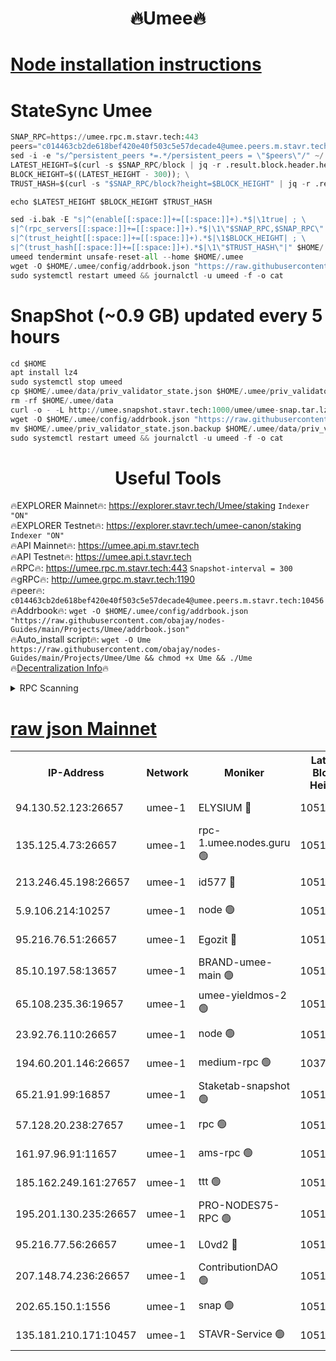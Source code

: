 <h1 align="center"> 🔥Umee🔥</h1>


[Node installation instructions](https://github.com/obajay/nodes-Guides/tree/main/Projects/Umee)
=
# StateSync Umee
```python
SNAP_RPC=https://umee.rpc.m.stavr.tech:443
peers="c014463cb2de618bef420e40f503c5e57decade4@umee.peers.m.stavr.tech:10456"
sed -i -e "s/^persistent_peers *=.*/persistent_peers = \"$peers\"/" ~/.umee/config/config.toml
LATEST_HEIGHT=$(curl -s $SNAP_RPC/block | jq -r .result.block.header.height); \
BLOCK_HEIGHT=$((LATEST_HEIGHT - 300)); \
TRUST_HASH=$(curl -s "$SNAP_RPC/block?height=$BLOCK_HEIGHT" | jq -r .result.block_id.hash)

echo $LATEST_HEIGHT $BLOCK_HEIGHT $TRUST_HASH

sed -i.bak -E "s|^(enable[[:space:]]+=[[:space:]]+).*$|\1true| ; \
s|^(rpc_servers[[:space:]]+=[[:space:]]+).*$|\1\"$SNAP_RPC,$SNAP_RPC\"| ; \
s|^(trust_height[[:space:]]+=[[:space:]]+).*$|\1$BLOCK_HEIGHT| ; \
s|^(trust_hash[[:space:]]+=[[:space:]]+).*$|\1\"$TRUST_HASH\"|" $HOME/.umee/config/config.toml
umeed tendermint unsafe-reset-all --home $HOME/.umee
wget -O $HOME/.umee/config/addrbook.json "https://raw.githubusercontent.com/obajay/nodes-Guides/main/Projects/Umee/addrbook.json"
sudo systemctl restart umeed && journalctl -u umeed -f -o cat
```
# SnapShot (~0.9 GB) updated every 5 hours
```python
cd $HOME
apt install lz4
sudo systemctl stop umeed
cp $HOME/.umee/data/priv_validator_state.json $HOME/.umee/priv_validator_state.json.backup
rm -rf $HOME/.umee/data
curl -o - -L http://umee.snapshot.stavr.tech:1000/umee/umee-snap.tar.lz4 | lz4 -c -d - | tar -x -C $HOME/.umee --strip-components 2
wget -O $HOME/.umee/config/addrbook.json "https://raw.githubusercontent.com/obajay/nodes-Guides/main/Projects/Umee/addrbook.json"
mv $HOME/.umee/priv_validator_state.json.backup $HOME/.umee/data/priv_validator_state.json
sudo systemctl restart umeed && journalctl -u umeed -f -o cat
```
 <h1 align="center"> Useful Tools</h1>

🔥EXPLORER Mainnet🔥:      https://explorer.stavr.tech/Umee/staking             `Indexer "ON"` \
🔥EXPLORER Testnet🔥:        https://explorer.stavr.tech/umee-canon/staking      `Indexer "ON"` \
🔥API Mainnet🔥:                   https://umee.api.m.stavr.tech \
🔥API Testnet🔥:                     https://umee.api.t.stavr.tech \
🔥RPC🔥:                           https://umee.rpc.m.stavr.tech:443                     `Snapshot-interval = 300` \
🔥gRPC🔥:                              http://umee.grpc.m.stavr.tech:1190 \
🔥peer🔥:                     `c014463cb2de618bef420e40f503c5e57decade4@umee.peers.m.stavr.tech:10456` \
🔥Addrbook🔥:    ```wget -O $HOME/.umee/config/addrbook.json "https://raw.githubusercontent.com/obajay/nodes-Guides/main/Projects/Umee/addrbook.json"``` \
🔥Auto_install script🔥: ```wget -O Ume https://raw.githubusercontent.com/obajay/nodes-Guides/main/Projects/Umee/Ume && chmod +x Ume && ./Ume``` \
🔥[Decentralization Info](https://github.com/obajay/StateSync-snapshots/tree/main/Projects/Umee/Decentralization)🔥

<details>
<summary>RPC Scanning</summary>

<h2 align="center"> We scan nodes in real time every 4 hours. And we provide the final result of RPC endpoints.
We cannot influence the operation of these nodes in any way. </h2>


```python
If Voting Power is higher than 0 --> then the Node is a validator of the network and may be subject to attack and be a potential threat to the chain.
```
```python
We marked such validators with a red symbol
```

</details>

[raw json Mainnet](https://rpc-check.umeem.stavr.tech/umeem/rpc-umeem-result.json)
=



<table><tr><th>IP-Address</th><th>Network</th><th>Moniker</th><th>Latest Block Height</th><th>Earliest Block Height</th><th>Catching Up</th><th>Tx Index</th><th>Voting Power</th><th>Scan Time</th></tr><tr><td>94.130.52.123:26657</td><td>umee-1</td><td>ELYSIUM 🔴</td><td>10511925</td><td>3216011</td><td>False</td><td>on</td><td>23091030</td><td>2024-02-09T06:01:08.069525081UTC</td></tr><tr><td>135.125.4.73:26657</td><td>umee-1</td><td>rpc-1.umee.nodes.guru 🟢</td><td>10511925</td><td>5167386</td><td>False</td><td>on</td><td>0</td><td>2024-02-09T06:01:08.323062143UTC</td></tr><tr><td>213.246.45.198:26657</td><td>umee-1</td><td>id577 🔴</td><td>10511911</td><td>7100001</td><td>False</td><td>on</td><td>35104852</td><td>2024-02-09T05:59:46.051358521UTC</td></tr><tr><td>5.9.106.214:10257</td><td>umee-1</td><td>node 🟢</td><td>10511921</td><td>7942001</td><td>False</td><td>on</td><td>0</td><td>2024-02-09T06:00:44.510739376UTC</td></tr><tr><td>95.216.76.51:26657</td><td>umee-1</td><td>Egozit 🔴</td><td>10511925</td><td>8262001</td><td>False</td><td>off</td><td>38467224</td><td>2024-02-09T06:01:07.663687254UTC</td></tr><tr><td>85.10.197.58:13657</td><td>umee-1</td><td>BRAND-umee-main 🟢</td><td>10511914</td><td>8427832</td><td>False</td><td>on</td><td>0</td><td>2024-02-09T06:00:05.619674669UTC</td></tr><tr><td>65.108.235.36:19657</td><td>umee-1</td><td>umee-yieldmos-2 🟢</td><td>10511903</td><td>9575548</td><td>False</td><td>on</td><td>0</td><td>2024-02-09T05:59:00.536011850UTC</td></tr><tr><td>23.92.76.110:26657</td><td>umee-1</td><td>node 🟢</td><td>10511932</td><td>9953901</td><td>False</td><td>on</td><td>0</td><td>2024-02-09T06:01:52.094458546UTC</td></tr><tr><td>194.60.201.146:26657</td><td>umee-1</td><td>medium-rpc 🟢</td><td>10377113</td><td>9984137</td><td>False</td><td>on</td><td>0</td><td>2024-02-09T05:59:53.077590332UTC</td></tr><tr><td>65.21.91.99:16857</td><td>umee-1</td><td>Staketab-snapshot 🟢</td><td>10511917</td><td>9992001</td><td>False</td><td>off</td><td>0</td><td>2024-02-09T06:00:20.276573382UTC</td></tr><tr><td>57.128.20.238:27657</td><td>umee-1</td><td>rpc 🟢</td><td>10511922</td><td>10337379</td><td>False</td><td>on</td><td>0</td><td>2024-02-09T06:00:52.977144417UTC</td></tr><tr><td>161.97.96.91:11657</td><td>umee-1</td><td>ams-rpc 🟢</td><td>10511928</td><td>10352001</td><td>False</td><td>on</td><td>0</td><td>2024-02-09T06:01:28.771890646UTC</td></tr><tr><td>185.162.249.161:27657</td><td>umee-1</td><td>ttt 🟢</td><td>10511919</td><td>10381617</td><td>False</td><td>on</td><td>0</td><td>2024-02-09T06:00:32.852172664UTC</td></tr><tr><td>195.201.130.235:26657</td><td>umee-1</td><td>PRO-NODES75-RPC 🟢</td><td>10511920</td><td>10411920</td><td>False</td><td>on</td><td>0</td><td>2024-02-09T06:00:41.325252204UTC</td></tr><tr><td>95.216.77.56:26657</td><td>umee-1</td><td>L0vd2 🔴</td><td>10511928</td><td>10411928</td><td>False</td><td>off</td><td>37581171</td><td>2024-02-09T06:01:28.465148300UTC</td></tr><tr><td>207.148.74.236:26657</td><td>umee-1</td><td>ContributionDAO 🟢</td><td>10511926</td><td>10484838</td><td>False</td><td>off</td><td>0</td><td>2024-02-09T06:01:15.451718203UTC</td></tr><tr><td>202.65.150.1:1556</td><td>umee-1</td><td>snap 🟢</td><td>10511920</td><td>10508212</td><td>False</td><td>on</td><td>0</td><td>2024-02-09T06:00:42.186630576UTC</td></tr><tr><td>135.181.210.171:10457</td><td>umee-1</td><td>STAVR-Service 🟢</td><td>10511926</td><td>10510001</td><td>False</td><td>on</td><td>0</td><td>2024-02-09T06:01:15.783589247UTC</td></tr></table>
